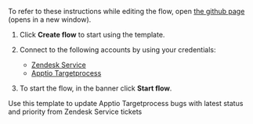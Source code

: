 To refer to these instructions while editing the flow, open [the github page](https://github.com/ot4i/app-connect-templates/blob/master/resources/markdown/Update%20Apptio%20Targetprocess%20bugs%20with%20latest%20status%20and%20priority%20from%20Zendesk%20Service%20tickets_instructions.md) (opens in a new window).

1. Click **Create flow** to start using the template.
2. Connect to the following accounts by using your credentials:
   - [Zendesk Service](https://www.ibm.com/docs/en/app-connect/containers_cd?topic=apps-zendesk-service)
   - [Apptio Targetprocess](https://www.ibm.com/docs/en/app-connect/containers_cd?topic=apps-apptio-targetprocess)
   
3. To start the flow, in the banner click **Start flow**.

Use this template to update Apptio Targetprocess bugs with latest status and priority from Zendesk Service tickets
